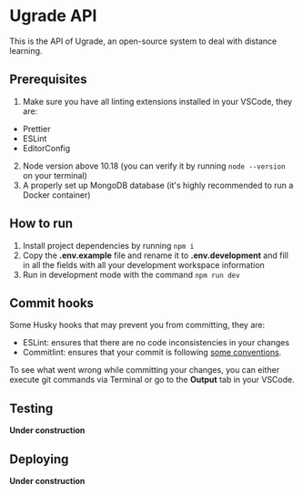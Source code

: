 # Ugrade API

This is the API of Ugrade, an open-source system to deal with distance learning.

## Prerequisites

1. Make sure you have all linting extensions installed in your VSCode, they are:

- Prettier
- ESLint
- EditorConfig

2. Node version above 10.18 (you can verify it by running `node --version` on your terminal)
3. A properly set up MongoDB database (it's highly recommended to run a Docker container)

## How to run

1. Install project dependencies by running `npm i`
2. Copy the **.env.example** file and rename it to **.env.development** and fill in all the fields with all your development workspace information
3. Run in development mode with the command `npm run dev`

## Commit hooks

Some Husky hooks that may prevent you from committing, they are:

- ESLint: ensures that there are no code inconsistencies in your changes
- Commitlint: ensures that your commit is following [some conventions](https://github.com/conventional-changelog/commitlint/#what-is-commitlint).

To see what went wrong while committing your changes, you can either execute git commands via Terminal or go to the **Output** tab in your VSCode.

## Testing

**Under construction**

## Deploying

**Under construction**
